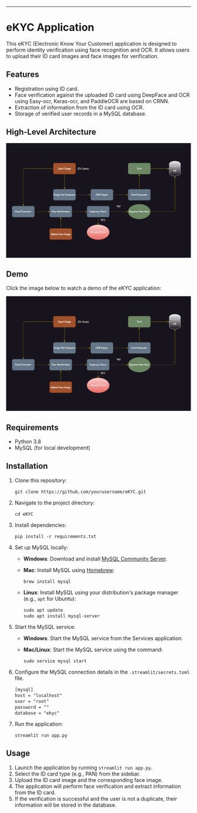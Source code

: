 
---

# eKYC Application

This eKYC (Electronic Know Your Customer) application is designed to perform identity verification using face recognition and OCR. It allows users to upload their ID card images and face images for verification.

## Features

- Registration using ID card.
- Face verification against the uploaded ID card using DeepFace and OCR using  Easy-ocr, Keras-ocr, and PaddleOCR are based on CRNN.
- Extraction of information from the ID card using OCR.
- Storage of verified user records in a MySQL database.

## High-Level Architecture

![High-Level Architecture](doc/high-level.png)

## Demo

Click the image below to watch a demo of the eKYC application:

[![eKYC Demo](doc/high-level.png)](https://drive.google.com/file/d/1-b8KCyQX6z13nLr--tmX4n3F4_Rlzsi9/view?usp=sharing)


## Requirements

- Python 3.8
- MySQL (for local development)

## Installation

1. Clone this repository:

   ```
   git clone https://github.com/yourusername/eKYC.git
   ```

2. Navigate to the project directory:

   ```
   cd eKYC
   ```

3. Install dependencies:

   ```
   pip install -r requirements.txt
   ```

4. Set up MySQL locally:

   - **Windows**: Download and install [MySQL Community Server](https://dev.mysql.com/downloads/mysql/).
   - **Mac**: Install MySQL using [Homebrew](https://brew.sh/):

     ```
     brew install mysql
     ```

   - **Linux**: Install MySQL using your distribution's package manager (e.g., `apt` for Ubuntu):

     ```
     sudo apt update
     sudo apt install mysql-server
     ```

5. Start the MySQL service:

   - **Windows**: Start the MySQL service from the Services application.
   - **Mac/Linux**: Start the MySQL service using the command:

     ```
     sudo service mysql start
     ```

6. Configure the MySQL connection details in the `.streamlit/secrets.toml` file.
    ```
    [mysql]
    host = "localhost"
    user = "root"
    password = ""
    database = "ekyc"
    ```

7. Run the application:

   ```
   streamlit run app.py
   ```

## Usage

1. Launch the application by running `streamlit run app.py`.
2. Select the ID card type (e.g., PAN) from the sidebar.
3. Upload the ID card image and the corresponding face image.
4. The application will perform face verification and extract information from the ID card.
5. If the verification is successful and the user is not a duplicate, their information will be stored in the database.

